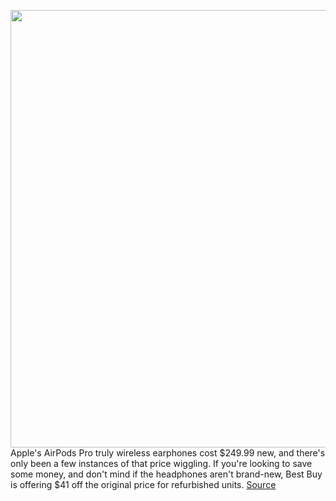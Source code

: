 <img src='https://cdn.vox-cdn.com/thumbor/O9iyvNVy2BiAn0s00MDHsNNS-Bg=/0x0:2040x1360/1200x800/filters:focal(831x737:1157x1063)/cdn.vox-cdn.com/uploads/chorus_image/image/66443279/cwelch_191031_3763_0003.0.jpg' width='700px' /><br/>
Apple's AirPods Pro truly wireless earphones cost $249.99 new, and there's only been a few instances of that price wiggling. If you're looking to save some money, and don't mind if the headphones aren't brand-new, Best Buy is offering $41 off the original price for refurbished units.
<a href='https://www.theverge.com/good-deals/2020/3/5/21163043/apple-airpods-pro-wireless-earbuds-discount-refurbished-deal-best-buy'> Source <a/>